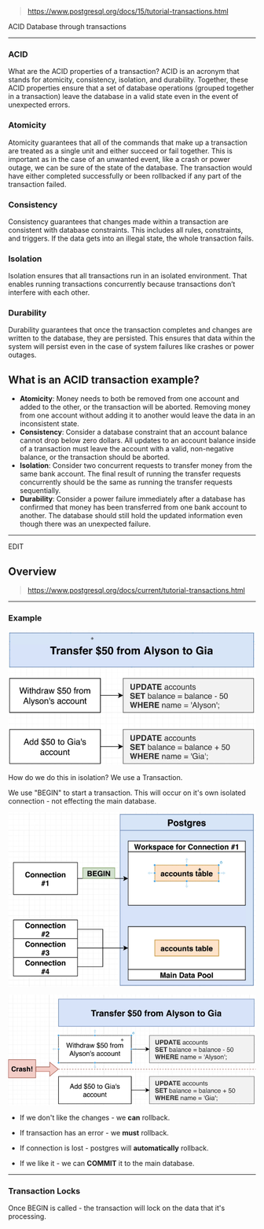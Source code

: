 >https://www.postgresql.org/docs/15/tutorial-transactions.html

ACID Database through transactions

---
### ACID

What are the ACID properties of a transaction? ACID is an acronym that stands for atomicity, consistency, isolation, and durability. Together, these ACID properties ensure that a set of database operations (grouped together in a transaction) leave the database in a valid state even in the event of unexpected errors.

### Atomicity
Atomicity guarantees that all of the commands that make up a transaction are treated as a single unit and either succeed or fail together. This is important as in the case of an unwanted event, like a crash or power outage, we can be sure of the state of the database. The transaction would have either completed successfully or been rollbacked if any part of the transaction failed.

### Consistency
Consistency guarantees that changes made within a transaction are consistent with database constraints. This includes all rules, constraints, and triggers. If the data gets into an illegal state, the whole transaction fails.

### Isolation
Isolation ensures that all transactions run in an isolated environment. That enables running transactions concurrently because transactions don’t interfere with each other.

### Durability
Durability guarantees that once the transaction completes and changes are written to the database, they are persisted. This ensures that data within the system will persist even in the case of system failures like crashes or power outages.

## What is an ACID transaction example?
- **Atomicity**: Money needs to both be removed from one account and added to the other, or the transaction will be aborted. Removing money from one account without adding it to another would leave the data in an inconsistent state.
- **Consistency**: Consider a database constraint that an account balance cannot drop below zero dollars. All updates to an account balance inside of a transaction must leave the account with a valid, non-negative balance, or the transaction should be aborted.
- **Isolation**: Consider two concurrent requests to transfer money from the same bank account. The final result of running the transfer requests concurrently should be the same as running the transfer requests sequentially.
- **Durability**: Consider a power failure immediately after a database has confirmed that money has been transferred from one bank account to another. The database should still hold the updated information even though there was an unexpected failure.


---

EDIT

## Overview

> https://www.postgresql.org/docs/current/tutorial-transactions.html

  

---

### Example

  

![](assets/images/postgres/transactions/Screen%20Shot%202023-01-17%20at%203.32.02%20PM.png)

  

How do we do this in isolation? We use a Transaction.

  

We use "BEGIN" to start a transaction. This will occur on it's own isolated connection - not effecting the main database.

  

![](assets/images/postgres/transactions/Screen%20Shot%202023-01-17%20at%204.54.01%20PM.png)

  

![](assets/images/postgres/transactions/Screen%20Shot%202023-01-17%20at%203.32.35%20PM.png)

  

- If we don't like the changes - we **can** rollback.

- If transaction has an error - we **must** rollback.

- If connection is lost - postgres will **automatically** rollback.

- If we like it - we can **COMMIT** it to the main database.

  

---

### Transaction Locks

  

Once BEGIN is called - the transaction will lock on the data that it's processing.